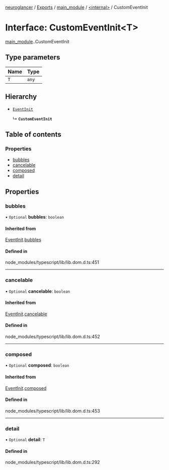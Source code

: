 [neuroglancer](../README.md) / [Exports](../modules.md) / [main\_module](../modules/main_module.md) / [<internal\>](../modules/main_module._internal_.md) / CustomEventInit

# Interface: CustomEventInit<T\>

[main_module](../modules/main_module.md).[<internal>](../modules/main_module._internal_.md).CustomEventInit

## Type parameters

| Name | Type |
| :------ | :------ |
| `T` | `any` |

## Hierarchy

- [`EventInit`](main_module._internal_.EventInit.md)

  ↳ **`CustomEventInit`**

## Table of contents

### Properties

- [bubbles](main_module._internal_.CustomEventInit.md#bubbles)
- [cancelable](main_module._internal_.CustomEventInit.md#cancelable)
- [composed](main_module._internal_.CustomEventInit.md#composed)
- [detail](main_module._internal_.CustomEventInit.md#detail)

## Properties

### bubbles

• `Optional` **bubbles**: `boolean`

#### Inherited from

[EventInit](main_module._internal_.EventInit.md).[bubbles](main_module._internal_.EventInit.md#bubbles)

#### Defined in

node_modules/typescript/lib/lib.dom.d.ts:451

___

### cancelable

• `Optional` **cancelable**: `boolean`

#### Inherited from

[EventInit](main_module._internal_.EventInit.md).[cancelable](main_module._internal_.EventInit.md#cancelable)

#### Defined in

node_modules/typescript/lib/lib.dom.d.ts:452

___

### composed

• `Optional` **composed**: `boolean`

#### Inherited from

[EventInit](main_module._internal_.EventInit.md).[composed](main_module._internal_.EventInit.md#composed)

#### Defined in

node_modules/typescript/lib/lib.dom.d.ts:453

___

### detail

• `Optional` **detail**: `T`

#### Defined in

node_modules/typescript/lib/lib.dom.d.ts:292
